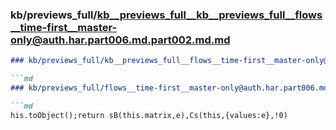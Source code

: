 ### kb/previews_full/kb__previews_full__kb__previews_full__flows__time-first__master-only@auth.har.part006.md.part002.md.md

```md
### kb/previews_full/kb__previews_full__flows__time-first__master-only@auth.har.part006.md.part002.md

```md
### kb/previews_full/flows__time-first__master-only@auth.har.part006.md (part 002)

```md
his.toObject();return sB(this.matrix,e),Cs(this,{values:e},!0)
```

```

```

```
